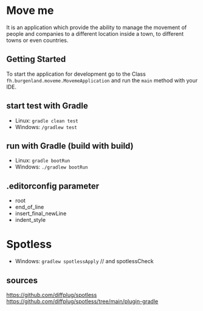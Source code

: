 # Move me

It is an application which provide the ability to manage the movement of people and companies to a different location
inside a town, to different towns or even countries.

## Getting Started

To start the application for development go to the Class `fh.burgenland.moveme.MovemeApplication` and run the `main` method with your IDE.

## start test with Gradle
* Linux: `gradle clean test`
* Windows: `/gradlew test`

## run with Gradle (build with build)
* Linux: `gradle bootRun`
* Windows: `./gradlew bootRun`

## .editorconfig parameter
* root
* end_of_line
* insert_final_newLine
* indent_style

# Spotless
* Windows: `gradlew spotlessApply` // and spotlessCheck
## sources
https://github.com/diffplug/spotless
https://github.com/diffplug/spotless/tree/main/plugin-gradle
